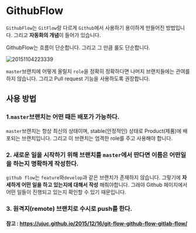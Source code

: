 # GithubFlow

`GithubFlow`는 `GitFlow`랑 다르게 `Github`에서 사용하기 용이하게 만들어진 방법입니다. 그리고 **자동화의 개념**이 들어가 있습니다.

GithubFlow는 흐름이 단순합니다. 그리고 그 만큼 룰도 단순합니다.

![20151104223339](https://user-images.githubusercontent.com/81547954/145706812-e3b083ee-e0e9-45ff-a47a-bd8b5f628e92.png)

`master`브랜치에 어떻게 올릴지 `role`을 정확히 정확하다면 나머지 브랜치들에는 관여를 하지 않습니다. 그리고 Pull request 기능을 사용하도록 권장합니다.

## 사용 방법
### 1.`master`브랜치는 어떤 때든 배포가 가능하다.
`master`브랜치는 항상 최신의 상태이며, stable(안정적인) 상태로 Product(제품)에 배포되는 브랜치입니다. 그리고 이 브랜치는 엄격한 role를 주고 사용해야 합니다.
### 2. 새로운 일을 시작하기 위해 브랜치를 `master`에서 딴다면 이름은 어떤일을 하는지 명확하게 작성한다.
`github flow`는 `feature`와`develop`과 같은 브랜치가 존재하지 않습니다. 그렇기에 **자세하게 어떤 일을 하고 있는지에 대해서 작성** 해줘야합니다. 그래야 Github 페이지에서 어떤 일들이 진행되고 있는지 확인할 수 있기 때문입니다.

### 3. 원격지(remote) 브랜치로 수시로 push를 한다.

#### 참고 : https://ujuc.github.io/2015/12/16/git-flow-github-flow-gitlab-flow/

